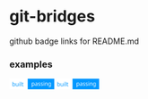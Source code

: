 # git-bridges
github badge links for README.md

<h3>examples</h3>
<span><img src="https://github.com/lnxpy/git-badges/blob/master/build-passing-blue.svg" width="80px"><img src="https://github.com/lnxpy/git-badges/blob/master/build-passing-blue.svg" width="80px"></span>
